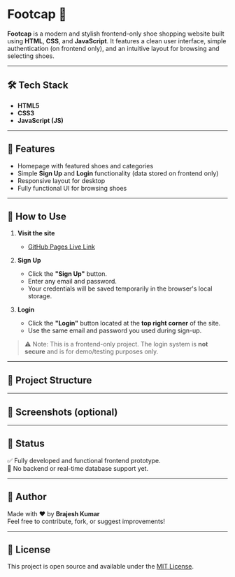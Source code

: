 # Footcap 👟

**Footcap** is a modern and stylish frontend-only shoe shopping website built using **HTML**, **CSS**, and **JavaScript**. It features a clean user interface, simple authentication (on frontend only), and an intuitive layout for browsing and selecting shoes.

---

## 🛠 Tech Stack

- **HTML5**
- **CSS3**
- **JavaScript (JS)**

---

## 🚀 Features

- Homepage with featured shoes and categories
- Simple **Sign Up** and **Login** functionality (data stored on frontend only)
- Responsive layout for desktop
- Fully functional UI for browsing shoes

---

## 🔐 How to Use

1. **Visit the site**  
   - [GitHub Pages Live Link](https://brajesh-kumar09.github.io/footcap/)  

2. **Sign Up**
   - Click the **"Sign Up"** button.
   - Enter any email and password.
   - Your credentials will be saved temporarily in the browser's local storage.

3. **Login**
   - Click the **"Login"** button located at the **top right corner** of the site.
   - Use the same email and password you used during sign-up.

> ⚠️ Note: This is a frontend-only project. The login system is **not secure** and is for demo/testing purposes only.

---

## 📂 Project Structure


---

## 📸 Screenshots (optional)


---

## 🧪 Status

✅ Fully developed and functional frontend prototype.  
🚫 No backend or real-time database support yet.

---

## 👤 Author

Made with ❤️ by **Brajesh Kumar**  
Feel free to contribute, fork, or suggest improvements!

---

## 📄 License

This project is open source and available under the [MIT License](LICENSE).

